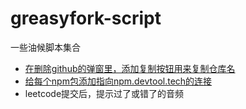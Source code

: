 # greasyfork-script

一些油候脚本集合

- [在删除github的弹窗里，添加复制按钮用来复制仓库名](https://greasyfork.org/zh-CN/scripts/444882-auto-copy-github-repository-name)
- [给每个npm包添加指向npm.devtool.tech的连接](https://greasyfork.org/zh-CN/scripts/445158-add-link-to-npm-devtool-tech)
- leetcode提交后，提示过了或错了的音频